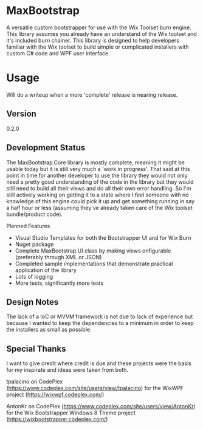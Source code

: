 # MaxBootstrap
A versatile custom bootstrapper for use with the Wix Toolset burn engine.  This library assumes you already have an understand of the Wix toolset and it's included burn chainer.  This library is designed to help developers familiar with the Wix toolset to build simple or complicated installers with custom C# code and WPF user interface.

# Usage
Will do a writeup when a more 'complete' release is nearing release.

## Version
0.2.0

## Development Status
The MaxBootstrap.Core library is mostly complete, meaning it might be usable today but it is still very much a 'work in progress'.  That said at this point in time for another developer to use the library they would not only need a pretty good understanding of the code in the library but they would still need to build all their views and do all their own error handling.  So I'm still actively working on getting it to a state where I feel someone with no knowledge of this engine could pick it up and get something running in say a half hour or less (assuming they've already taken care of the Wix toolset bundle/product code).

Planned Features
- Visual Studio Templates for both the Bootstrapper UI and for Wix Burn
- Nuget package
- Complete MaxBootstrap.UI class by making views onfigurable (preferably through XML or JSON)
- Completed sample implementations that demonstrate practical application of the library
- Lots of logging
- More tests, significantly more tests

## Design Notes
The lack of a IoC or MVVM framework is not due to lack of experience but because I wanted to keep the dependencies to a minimum in order to keep the installers as small as possible.

## Special Thanks
I want to give credit where credit is due and these projects were the basis for my inspirate and ideas were taken from both.

tpalacino on CodePlex (https://www.codeplex.com/site/users/view/tpalacino) for the WixWPF project (https://wixwpf.codeplex.com/)

AntonKr on CodePlex (https://www.codeplex.com/site/users/view/AntonKr) for the Wix Bootstrapper Windows 8 Theme project (https://wixbootstrapper.codeplex.com/)

